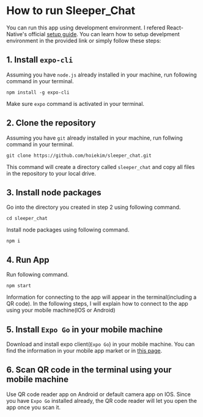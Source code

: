 # How to run Sleeper_Chat

You can run this app using development environment. I refered React-Native's official [setup guide](https://reactnative.dev/docs/environment-setup). You can learn how to setup develpment environment in the provided link or simply follow these steps:

## 1. Install `expo-cli`

Assuming you have `node.js` already installed in your machine, run following command in your terminal.

```
npm install -g expo-cli
```

Make sure `expo` command is activated in your terminal.

## 2. Clone the repository

Assuming you have `git` already installed in your machine, run follwing command in your terminal.

```
git clone https://github.com/hoiekim/sleeper_chat.git
```

This command will create a directory called `sleeper_chat` and copy all files in the repository to your local drive.

## 3. Install node packages

Go into the directory you created in step 2 using following command.

```
cd sleeper_chat
```

Install node packages using following command.

```
npm i
```

## 4. Run App

Run following command.

```
npm start
```

Information for connecting to the app will appear in the terminal(including a QR code). In the following steps, I will explain how to connect to the app using your mobile machine(IOS or Android)

## 5. Install `Expo Go` in your mobile machine

Download and install expo client(`Expo Go`) in your mobile machine. You can find the information in your mobile app market or in [this page](https://expo.dev/client).

## 6. Scan QR code in the terminal using your mobile machine

Use QR code reader app on Android or default camera app on IOS. Since you have `Expo Go` installed already, the QR code reader will let you open the app once you scan it.
